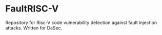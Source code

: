 # FaultRISC-V

Repository for Risc-V code vulnerability detection against fault injection attacks. Written for DaSec.
